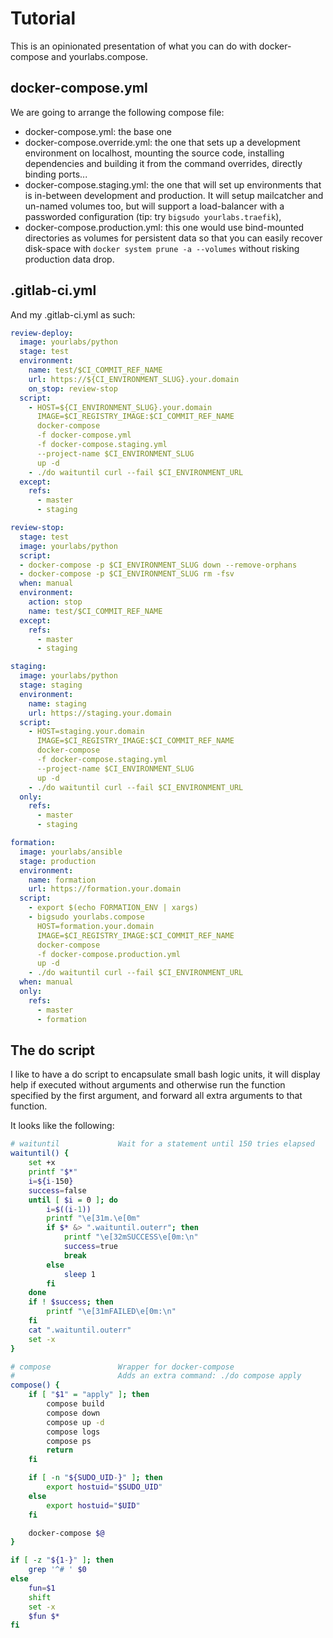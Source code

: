 # Tutorial

This is an opinionated presentation of what you can do with docker-compose and
yourlabs.compose.

## docker-compose.yml

We are going to arrange the following compose file:

- docker-compose.yml: the base one
- docker-compose.override.yml: the one that sets up a development environment
  on localhost, mounting the source code, installing dependencies and building
  it from the command overrides, directly binding ports...
- docker-compose.staging.yml: the one that will set up environments that is
  in-between development and production. It will setup mailcatcher and un-named
  volumes too, but will support a load-balancer with a passworded configuration
  (tip: try `bigsudo yourlabs.traefik`),
- docker-compose.production.yml: this one would use bind-mounted directories as
  volumes for persistent data so that you can easily recover disk-space with
  `docker system prune -a --volumes` without risking production data drop.

## .gitlab-ci.yml

And my .gitlab-ci.yml as such:

```yaml
review-deploy:
  image: yourlabs/python
  stage: test
  environment:
    name: test/$CI_COMMIT_REF_NAME
    url: https://${CI_ENVIRONMENT_SLUG}.your.domain
    on_stop: review-stop
  script:
    - HOST=${CI_ENVIRONMENT_SLUG}.your.domain
      IMAGE=$CI_REGISTRY_IMAGE:$CI_COMMIT_REF_NAME
      docker-compose
      -f docker-compose.yml
      -f docker-compose.staging.yml
      --project-name $CI_ENVIRONMENT_SLUG
      up -d
    - ./do waituntil curl --fail $CI_ENVIRONMENT_URL
  except:
    refs:
      - master
      - staging

review-stop:
  stage: test
  image: yourlabs/python
  script:
  - docker-compose -p $CI_ENVIRONMENT_SLUG down --remove-orphans
  - docker-compose -p $CI_ENVIRONMENT_SLUG rm -fsv
  when: manual
  environment:
    action: stop
    name: test/$CI_COMMIT_REF_NAME
  except:
    refs:
      - master
      - staging

staging:
  image: yourlabs/python
  stage: staging
  environment:
    name: staging
    url: https://staging.your.domain
  script:
    - HOST=staging.your.domain
      IMAGE=$CI_REGISTRY_IMAGE:$CI_COMMIT_REF_NAME
      docker-compose
      -f docker-compose.staging.yml
      --project-name $CI_ENVIRONMENT_SLUG
      up -d
    - ./do waituntil curl --fail $CI_ENVIRONMENT_URL
  only:
    refs:
      - master
      - staging

formation:
  image: yourlabs/ansible
  stage: production
  environment:
    name: formation
    url: https://formation.your.domain
  script:
    - export $(echo FORMATION_ENV | xargs)
    - bigsudo yourlabs.compose
      HOST=formation.your.domain
      IMAGE=$CI_REGISTRY_IMAGE:$CI_COMMIT_REF_NAME
      docker-compose
      -f docker-compose.production.yml
      up -d
    - ./do waituntil curl --fail $CI_ENVIRONMENT_URL
  when: manual
  only:
    refs:
      - master
      - formation
```

## The do script

I like to have a do script to encapsulate small bash logic units, it will
display help if executed without arguments and otherwise run the function
specified by the first argument, and forward all extra arguments to that
function.

It looks like the following:

```bash
# waituntil             Wait for a statement until 150 tries elapsed
waituntil() {
    set +x
    printf "$*"
    i=${i-150}
    success=false
    until [ $i = 0 ]; do
        i=$((i-1))
        printf "\e[31m.\e[0m"
        if $* &> ".waituntil.outerr"; then
            printf "\e[32mSUCCESS\e[0m:\n"
            success=true
            break
        else
            sleep 1
        fi
    done
    if ! $success; then
        printf "\e[31mFAILED\e[0m:\n"
    fi
    cat ".waituntil.outerr"
    set -x
}

# compose               Wrapper for docker-compose
#                       Adds an extra command: ./do compose apply
compose() {
    if [ "$1" = "apply" ]; then
        compose build
        compose down
        compose up -d
        compose logs
        compose ps
        return
    fi

    if [ -n "${SUDO_UID-}" ]; then
        export hostuid="$SUDO_UID"
    else
        export hostuid="$UID"
    fi

    docker-compose $@
}

if [ -z "${1-}" ]; then
    grep '^# ' $0
else
    fun=$1
    shift
    set -x
    $fun $*
fi
```
